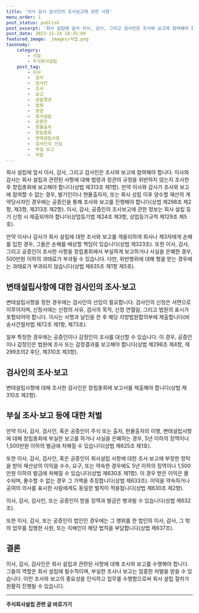 ```yaml
---
title: '이사 감사 검사인의 조사보고에 관한 사항'
menu_order: 1
post_status: publish
post_excerpt: '회사 설립에 앞서 이사, 감사, 그리고 검사인은 조사와 보고에 참여해야 합니다. 이사와 감사는 회사 설립과 관련된 사항에 대해 법령과 정관의 규정을 위반하지 않는지 조사한 후 창립총회에 보고해야 합니다 상법 제313조 제1항 . 만약 이사와 감사가 조사와 보고에 참여할 수 없는 경우, 발기인이나 현물출자자, 또는 회사 성립 이후 양수할 재산의 계약당사자인 경우에는 공증인을 통해 조사와 보고를 진행해야 합니다 상법 제298조 제2항, 제3항, 제313조 제2항 . 이사, 감사, 공증인의 조사보고에 관한 정보는 회사 설립 등기 신청 시 제출되어야 합니다 상업등기법 제24조 제3항, 상업등기규칙 제129조 제5호 .'
post_date: 2023-11-24 18:35:04
featured_image: _images/사업.png
taxonomy:
    category:
        - 사업
        - 주식회사설립
    post_tag:
        - 이사
        -  감사
        -  검사인
        -  조사
        -  보고
        -  설립경과
        -  법령
        -  정관
        -  회사설립
        -  공증인
        -  현물출자
        -  창립총회
        -  변태설립사항
        -  검사인의 선임
        -  부실 보고
        -  처벌
---
```



회사 설립에 앞서 이사, 감사, 그리고 검사인은 조사와 보고에 참여해야 합니다. 이사와 감사는 회사 설립과 관련된 사항에 대해 법령과 정관의 규정을 위반하지 않는지 조사한 후 창립총회에 보고해야 합니다(상법 제313조 제1항). 만약 이사와 감사가 조사와 보고에 참여할 수 없는 경우, 발기인이나 현물출자자, 또는 회사 성립 이후 양수할 재산의 계약당사자인 경우에는 공증인을 통해 조사와 보고를 진행해야 합니다(상법 제298조 제2항, 제3항, 제313조 제2항). 이사, 감사, 공증인의 조사보고에 관한 정보는 회사 설립 등기 신청 시 제출되어야 합니다(상업등기법 제24조 제3항, 상업등기규칙 제129조 제5호).

만약 이사나 감사가 회사 설립에 대한 조사와 보고를 게을리하여 회사나 제3자에게 손해를 입힌 경우, 그들은 손해를 배상할 책임이 있습니다(상법 제323조). 또한 이사, 감사, 그리고 공증인이 조사한 사항을 창립총회에서 부실하게 보고하거나 사실을 은폐한 경우, 500만원 이하의 과태료가 부과될 수 있습니다. 다만, 위반행위에 대해 형을 받는 경우에는 과태료가 부과되지 않습니다(상법 제635조 제1항 제5호).

## 변태설립사항에 대한 검사인의 조사·보고

변태설립사항을 정한 경우에는 검사인의 선임이 필요합니다. 검사인의 신청은 서면으로 이루어지며, 신청서에는 신청의 사유, 검사의 목적, 신청 연월일, 그리고 법원의 표시가 포함되어야 합니다. 이사는 서명과 날인을 한 후 해당 지방법원합의부에 제출합니다(비송사건절차법 제72조 제1항, 제73조).

일부 특정한 경우에는 공증인이나 감정인이 조사를 대신할 수 있습니다. 이 경우, 공증인이나 감정인은 법원에 조사 또는 감정결과를 보고해야 합니다(상법 제298조 제4항, 제299조의2 후단, 제310조 제3항).

## 검사인의 조사·보고

변태설립사항에 대해 조사한 검사인은 창립총회에 보고서를 제출해야 합니다(상법 제310조 제2항).

## 부실 조사·보고 등에 대한 처벌

만약 이사, 감사, 검사인, 혹은 공증인이 주식 또는 출자, 현물출자의 이행, 변태설립사항에 대해 창립총회에 부실한 보고를 하거나 사실을 은폐하는 경우, 5년 이하의 징역이나 1,500만원 이하의 벌금에 처해질 수 있습니다(상법 제625조 제1호).

또한 이사, 감사, 검사인, 혹은 공증인이 회사설립 사항에 대한 조사·보고에 부정한 청탁을 받아 재산상의 이익을 수수, 요구, 또는 약속한 경우에도 5년 이하의 징역이나 1,500만원 이하의 벌금에 처해질 수 있습니다(상법 제630조 제1항). 이 경우 받은 이익은 몰수되며, 몰수할 수 없는 경우 그 가액을 추징합니다(상법 제633조). 이익을 약속하거나 공여의 의사를 표시한 사람에게도 동일한 벌칙이 적용됩니다(상법 제630조 제2항).

이사, 감사, 검사인, 또는 공증인이 받을 징역과 벌금은 병과될 수 있습니다(상법 제632조).

또한 이사, 감사, 또는 공증인이 법인인 경우에는 그 행위를 한 법인의 이사, 감사, 그 밖의 업무를 집행한 사원, 또는 지배인이 해당 법칙을 부담합니다(상법 제637조).

## 결론

이사, 감사, 검사인은 회사 설립과 관련된 사항에 대해 조사와 보고를 수행해야 합니다. 그들의 역할은 회사 설립에 필수적이며, 부실한 조사나 보고는 엄중한 처벌을 받을 수 있습니다. 이런 조사와 보고의 중요성을 인식하고 업무를 수행함으로써 회사 설립 절차가 원활히 진행될 수 있습니다.
<!-- wp:separator -->
<hr class="wp-block-separator has-alpha-channel-opacity"/>
<!-- /wp:separator -->

<!-- wp:group {"backgroundColor":"base","layout":{"type":"constrained"}} -->
<div class="wp-block-group has-base-background-color has-background"><!-- wp:paragraph {"align":"center","fontSize":"medium"} -->
<p class="has-text-align-center has-large-font-size"><strong>주식회사설립 관련 글 바로가기</strong></p>
<!-- /wp:paragraph -->


<!-- wp:latest-posts
{"categories":[{"id":28083,"count":19,"description":"","link":"https://uknowlaw.com/category/%ec%a3%bc%ec%8b%9d%ed%9a%8c%ec%82%ac%ec%84%a4%eb%a6%bd/","name":"주식회사설립","slug":"주식회사설립","taxonomy":"category","parent":0,"meta":[],"_links":{"self":[{"href":"https://uknowlaw.com/wp-json/wp/v2/categories/28083"}],"collection":[{"href":"https://uknowlaw.com/wp-json/wp/v2/categories"}],"about":[{"href":"https://uknowlaw.com/wp-json/wp/v2/taxonomies/category"}],"wp:post_type":[{"href":"https://uknowlaw.com/wp-json/wp/v2/posts?categories=28083"}],"curies":[{"name":"wp","href":"https://api.w.org/{rel}","templated":true}]}}],"postsToShow":100,"excerptLength":28,"postLayout":"grid","columns":2,"featuredImageAlign":"left","featuredImageSizeSlug":"large","fontSize":"small"} /--></div>
<!-- /wp:group -->